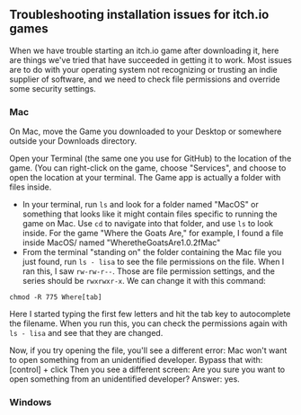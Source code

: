 ## Troubleshooting installation issues for itch.io games

When we have trouble starting an itch.io game after downloading it, here are things we've tried that have succeeded in getting it to work.
Most issues are to do with your operating system not recognizing or trusting an indie supplier of software, and we need to check file permissions and override some security settings.

### Mac 

On Mac, move the Game you downloaded to your Desktop or somewhere outside your Downloads directory.

Open your Terminal (the same one you use for GitHub) to the location of the game. (You can right-click on the game, choose "Services", and choose to open the location at your terminal. The Game app is actually a folder with files inside.
 
* In your terminal, run `ls` and look for a folder named "MacOS" or something that looks like it might contain files specific to running the game on Mac. Use `cd` to navigate into that folder, and use `ls` to look inside. For the game "Where the Goats Are," for example, I found a file inside MacOS/ named "WheretheGoatsAre1.0.2fMac" 
* From the terminal "standing on" the folder containing the Mac file you just found, run `ls - lisa` to see the file permissions on the file. When I ran this, I saw `rw-rw-r--`. Those are file permission settings, and the series should be `rwxrwxr-x`. We can change it with this command:
```
chmod -R 775 Where[tab]
```
Here I started typing the first few letters and hit the tab key to autocomplete the filename. When you run this, you can check the permissions again with `ls - lisa` and see that they are changed. 

Now, if you try opening the file, you'll see a different error: Mac won't want to open something from an unidentified developer. Bypass that with:
[control] + click
Then you see a different screen: Are you sure you want to open something from an unidentified developer? Answer: yes. 


### Windows
